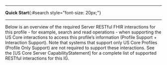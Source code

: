 
---

**Quick Start**{:#search style="font-size: 20px;"}
<a name="quick-start"> </a>

---

Below is an overview of the required Server RESTful FHIR interactions for this profile - for example, search and read operations - when supporting the US Core interactions to access this profile’s information (Profile Support + Interaction Support). Note that systems that support only US Core Profiles (Profile Only Support) are not required to support these interactions.  See the [US Core Server CapabilityStatement] for a complete list of supported RESTful interactions for this IG.
